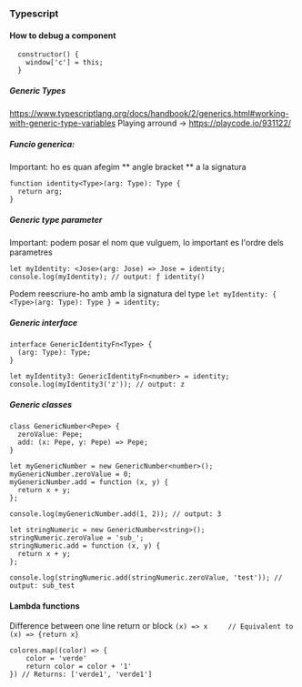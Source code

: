 ### Typescript

#### How to debug a component
```
  constructor() {    
    window['c'] = this;
  }
```


##### Generic Types
https://www.typescriptlang.org/docs/handbook/2/generics.html#working-with-generic-type-variables
Playing arround -> https://playcode.io/931122/

##### Funcio generica:
Important: ho es quan afegim **<Pepe> angle bracket ** a la signatura
```
function identity<Type>(arg: Type): Type {
  return arg;
}
```
##### Generic type parameter	
Important: podem posar el nom que vulguem, lo important es l'ordre dels parametres
```
let myIdentity: <Jose>(arg: Jose) => Jose = identity;
console.log(myIdentity); // output: ƒ identity()
```
Podem reescriure-ho amb amb la signatura del type
` let myIdentity: { <Type>(arg: Type): Type } = identity; `
	
##### Generic interface	
```
interface GenericIdentityFn<Type> {
  (arg: Type): Type;
}

let myIdentity3: GenericIdentityFn<number> = identity;
console.log(myIdentity3('z')); // output: z
```
##### Generic classes
```
class GenericNumber<Pepe> {
  zeroValue: Pepe;
  add: (x: Pepe, y: Pepe) => Pepe;
}

let myGenericNumber = new GenericNumber<number>();
myGenericNumber.zeroValue = 0;
myGenericNumber.add = function (x, y) {
  return x + y;
};

console.log(myGenericNumber.add(1, 2)); // output: 3

let stringNumeric = new GenericNumber<string>();
stringNumeric.zeroValue = 'sub_';
stringNumeric.add = function (x, y) {
  return x + y;
};

console.log(stringNumeric.add(stringNumeric.zeroValue, 'test')); // output: sub_test
```	
	

#### Lambda functions
Difference between one line return or block
`(x) => x     // Equivalent to (x) => {return x}`
```	
colores.map((color) => {  
    color = 'verde'
    return color = color + '1'
}) // Returns: ['verde1', 'verde1']
```
